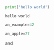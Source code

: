 ```python
print('hello world')
```

    hello world
    


```python
an_example=42
```


```python
an_apple=27
```
and
